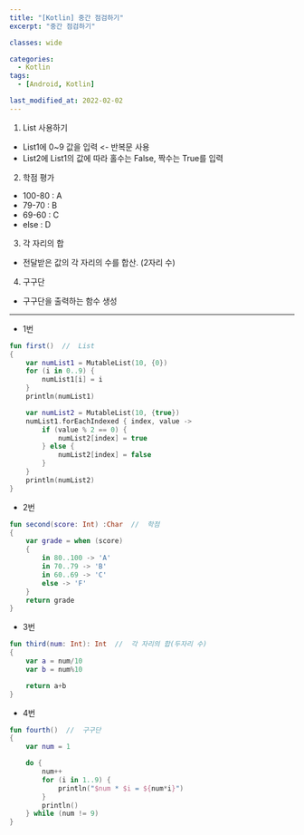 ```yaml
---
title: "[Kotlin] 중간 점검하기"
excerpt: "중간 점검하기"

classes: wide

categories:
  - Kotlin
tags:
  - [Android, Kotlin]

last_modified_at: 2022-02-02
---
```


1. List 사용하기
  * List1에 0~9 값을 입력 <- 반복문 사용
  * List2에 List1의 값에 따라 홀수는 False, 짝수는 True를 입력
2. 학점 평가
  * 100-80 : A
  * 79-70 : B
  * 69-60 : C
  * else : D
3. 각 자리의 합
  * 전달받은 값의 각 자리의 수를 합산. (2자리 수)
4. 구구단
  * 구구단을 출력하는 함수 생성

___


* 1번
```kotlin
fun first()  //  List
{
    var numList1 = MutableList(10, {0})
    for (i in 0..9) {
        numList1[i] = i
    }
    println(numList1)

    var numList2 = MutableList(10, {true})
    numList1.forEachIndexed { index, value ->
        if (value % 2 == 0) {
            numList2[index] = true
        } else {
            numList2[index] = false
        }
    }
    println(numList2)
}
```

* 2번
```kotlin
fun second(score: Int) :Char  //  학점
{
    var grade = when (score)
    {
        in 80..100 -> 'A'
        in 70..79 -> 'B'
        in 60..69 -> 'C'
        else -> 'F'
    }
    return grade
}
```
* 3번
```kotlin
fun third(num: Int): Int  //  각 자리의 합(두자리 수)
{
    var a = num/10
    var b = num%10

    return a+b
}
```

* 4번
```kotlin
fun fourth()  //  구구단
{
    var num = 1

    do {
        num++
        for (i in 1..9) {
            println("$num * $i = ${num*i}")
        }
        println()
    } while (num != 9)
}
```